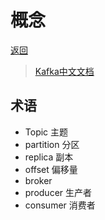 [kafka]: /note/kafka/README.md
[url:kafka]: http://kafka.apachecn.org/

# 概念

[返回][kafka]

> [Kafka中文文档][url:kafka]

## 术语

- Topic 主题
- partition 分区
- replica 副本
- offset 偏移量
- broker
- producer 生产者
- consumer 消费者
